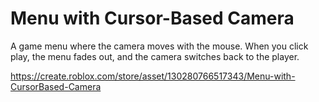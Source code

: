 # Menu with Cursor-Based Camera
A game menu where the camera moves with the mouse. When you click play, the menu fades out, and the camera switches back to the player. <br>

https://create.roblox.com/store/asset/130280766517343/Menu-with-CursorBased-Camera

